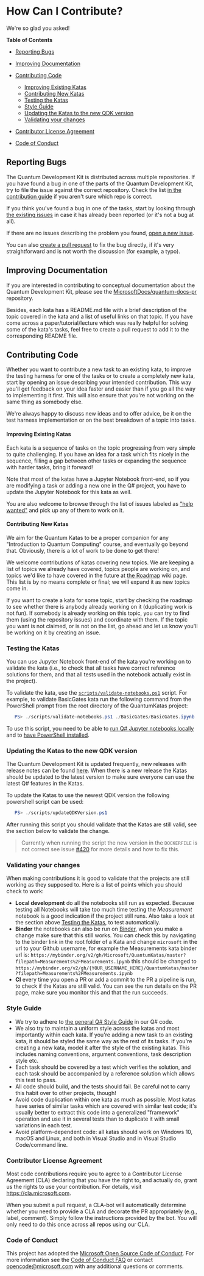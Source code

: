 # How Can I Contribute?

We're so glad you asked!

**Table of Contents**

* [Reporting Bugs](#reporting-bugs)

* [Improving Documentation](#improving-documentation)

* [Contributing Code](#contributing-code)
   * [Improving Existing Katas](#improving-existing-katas)
   * [Contributing New Katas](#contributing-new-katas)
   * [Testing the Katas](#testing-the-katas)
   * [Style Guide](#style-guide)
   * [Updating the Katas to the new QDK version](#updating-the-Katas-to-the-new-QDK-version)
   * [Validating your changes](#validating-your-changes)

* [Contributor License Agreement](#contributor-license-agreement)

* [Code of Conduct](#code-of-conduct)

## Reporting Bugs

The Quantum Development Kit is distributed across multiple repositories. If you have found a bug in one of the parts of the Quantum Development Kit, try to file the issue against the correct repository.
Check the list [in the contribution guide](https://docs.microsoft.com/quantum/contributing/#where-do-contributions-go) if you aren't sure which repo is correct.

If you think you've found a bug in one of the tasks, start by looking through [the existing issues](https://github.com/Microsoft/QuantumKatas/issues?q=is%3Aissue) in case it has already been reported (or it's not a bug at all). 

If there are no issues describing the problem you found, [open a new issue](https://github.com/Microsoft/QuantumKatas/issues/new).

You can also [create a pull request](https://help.github.com/articles/about-pull-requests/) to fix the bug directly, if it's very straightforward and is not worth the discussion (for example, a typo).

## Improving Documentation

If you are interested in contributing to conceptual documentation about the Quantum Development Kit, please see the [MicrosoftDocs/quantum-docs-pr](https://github.com/MicrosoftDocs/quantum-docs-pr) repository.

Besides, each kata has a README.md file with a brief description of the topic covered in the kata and a list of useful links on that topic. If you have come across a paper/tutorial/lecture which was really helpful for solving some of the kata's tasks, feel free to create a pull request to add it to the corresponding README file.

## Contributing Code

Whether you want to contribute a new task to an existing kata, to improve the testing harness for one of the tasks or to create a completely new kata, start by opening an issue describing your intended contribution. 
This way you'll get feedback on your idea faster and easier than if you go all the way to implementing it first.
This will also ensure that you're not working on the same thing as somebody else.

We're always happy to discuss new ideas and to offer advice, be it on the test harness implementation or on the best breakdown of a topic into tasks.

#### Improving Existing Katas

Each kata is a sequence of tasks on the topic progressing from very simple to quite challenging. If you have an idea for a task which fits nicely in the sequence, filling a gap between other tasks or expanding the sequence with harder tasks, bring it forward!

Note that most of the katas have a Jupyter Notebook front-end, so if you are modifying a task or adding a new one in the Q# project, you have to update the Jupyter Notebook for this kata as well.

You are also welcome to browse through the list of issues labeled as ["help wanted"](https://github.com/Microsoft/QuantumKatas/issues?q=is%3Aissue+is%3Aopen+label%3A%22help+wanted%22) and pick up any of them to work on it.

#### Contributing New Katas

We aim for the Quantum Katas to be a proper companion for any "Introduction to Quantum Computing" course, and eventually go beyond that.
Obviously, there is a lot of work to be done to get there! 

We welcome contributions of katas covering new topics. 
We are keeping a list of topics we already have covered, topics people are working on, and topics we'd like to have covered in the future at [the Roadmap](https://github.com/Microsoft/QuantumKatas/wiki/Roadmap) wiki page. 
This list is by no means complete or final; we will expand it as new topics come in.

If you want to create a kata for some topic, start by checking the roadmap to see whether there is anybody already working on it (duplicating work is not fun). 
If somebody is already working on this topic, you can try to find them (using the repository issues) and coordinate with them.
If the topic you want is not claimed, or is not on the list, go ahead and let us know you'll be working on it by creating an issue.

### Testing the Katas

You can use Jupyter Notebook front-end of the kata you're working on to validate the kata (i.e., to check that all tasks have correct reference solutions for them, and that all tests used in the notebook actually exist in the project).

To validate the kata, use the [`scripts/validate-notebooks.ps1`](../scripts/validate-notebooks.ps1) script. 
For example, to validate BasicGates kata run the following command from the PowerShell prompt from the root directory of the QuantumKatas project:

```powershell
   PS> ./scripts/validate-notebooks.ps1 ./BasicGates/BasicGates.ipynb
```

To use this script, you need to be able to [run Q# Jupyter notebooks locally](https://docs.microsoft.com/quantum/install-guide/qjupyter) 
and to [have PowerShell installed](https://github.com/PowerShell/PowerShell#get-powershell).

### Updating the Katas to the new QDK version

The Quantum Development Kit is updated frequently, new releases with release notes can be found [here](https://docs.microsoft.com/en-us/quantum/resources/relnotes). When there is a new release the Katas should be updated to the latest version to make sure everyone can use the latest Q# features in the Katas. 

To update the Katas to use the newest QDK version the following powershell script can be used:

```powershell
   PS> ./scripts/updateQDKVersion.ps1
```

After running this script you should validate that the Katas are still valid, see the section below to validate the change.

> Currently when running the script the new version in the `DOCKERFILE` is not correct see issue [#420](https://github.com/microsoft/QuantumKatas/issues/420) for more details and how to fix this.

### Validating your changes

When making contributions it is good to validate that the projects are still working as they supposed to. Here is a list of points which you should check to work:
* **Local development** do all the notebooks still run as expected. Because testing all Notebooks will take too much time testing the *Measurement* notebook is a good indication if the project still runs. Also take a look at the section above [Testing the Katas](#testing-the-Katas), to test automatically.
* **Binder** the notebooks can also be run on [Binder](https://mybinder.org), when you make a change make sure that this still works.
You can check this by navigating to the binder link in the root folder of a Kata and change `microsoft` in the url to your Github username, for example the Measurements kata binder url is: `https://mybinder.org/v2/gh/Microsoft/QuantumKatas/master?filepath=Measurements%2FMeasurements.ipynb` this should be changed to `https://mybinder.org/v2/gh/{YOUR_USERNAME_HERE}/QuantumKatas/master?filepath=Measurements%2FMeasurements.ipynb`
* **CI** every time you open a PR or add a commit to the PR a pipeline is run, to check if the Katas are still valid. You can see the run details on the PR page, make sure you monitor this and that the run succeeds.

### Style Guide

* We try to adhere to [the general Q# Style Guide](https://docs.microsoft.com/quantum/contributing/style-guide) in our Q# code. 
* We also try to maintain a uniform style across the katas and most importantly within each kata. 
  If you're adding a new task to an existing kata, it should be styled the same way as the rest of its tasks. 
  If you're creating a new kata, model it after the style of the existing katas. 
  This includes naming conventions, argument conventions, task description style etc.
* Each task should be covered by a test which verifies the solution, and each task should be accompanied by a reference solution which allows this test to pass.
* All code should build, and the tests should fail. Be careful not to carry this habit over to other projects, though!
* Avoid code duplication within one kata as much as possible. Most katas have series of similar tasks which are covered with similar test code; 
  it's usually better to extract this code into a generalized "framework" operation and use it in several tests than to duplicate it with small variations in each test.
* Avoid platform-dependent code: all katas should work on Windows 10, macOS and Linux, and both in Visual Studio and in Visual Studio Code/command line.

### Contributor License Agreement

Most code contributions require you to agree to a
Contributor License Agreement (CLA) declaring that you have the right to, and actually do, grant us
the rights to use your contribution. For details, visit https://cla.microsoft.com.

When you submit a pull request, a CLA-bot will automatically determine whether you need to provide
a CLA and decorate the PR appropriately (e.g., label, comment). Simply follow the instructions
provided by the bot. You will only need to do this once across all repos using our CLA.

### Code of Conduct

This project has adopted the [Microsoft Open Source Code of Conduct](https://opensource.microsoft.com/codeofconduct/).
For more information see the [Code of Conduct FAQ](https://opensource.microsoft.com/codeofconduct/faq/) or
contact [opencode@microsoft.com](mailto:opencode@microsoft.com) with any additional questions or comments.
